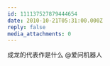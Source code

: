```yaml
---
id: 111137527879444654
date: 2010-10-21T05:31:00.000Z
reply: false
media_attachments: 0
---
```


成龙的代表作是什么 @爱问机器人 ​​​​

